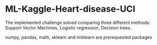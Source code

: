 # ML-Kaggle-Heart-disease-UCI
The implemented challenge solved comparing three different methods: Support Vector Machines, Logistic regression, Decision trees.

numpy, pandas, math, sklearn and imblearn are prerequested packages
